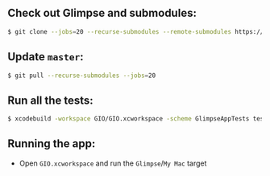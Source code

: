 
## Check out Glimpse and submodules:

```bash
$ git clone --jobs=20 --recurse-submodules --remote-submodules https://github.com/glimpseio/GIO.git
```
 
## Update `master`:

```bash
$ git pull --recurse-submodules --jobs=20
```

## Run all the tests:

```bash
$ xcodebuild -workspace GIO/GIO.xcworkspace -scheme GlimpseAppTests test
```

## Running the app:

  * Open `GIO.xcworkspace` and run the `Glimpse`/`My Mac` target
